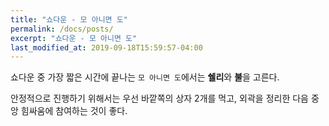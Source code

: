 ```yaml
---
title: "쇼다운 - 모 아니면 도"
permalink: /docs/posts/
excerpt: "쇼다운 - 모 아니면 도"
last_modified_at: 2019-09-18T15:59:57-04:00
---
```


쇼다운 중 가장 짧은 시간에 끝나는 `모 아니면 도`에서는 **쉘리**와 **불**을 고른다.

안정적으로 진행하기 위해서는 우선 바깥쪽의 상자 2개를 먹고, 외곽을 정리한 다음 중앙 힘싸움에 참여하는 것이 좋다.
